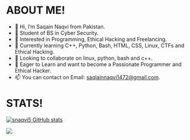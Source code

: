 # ABOUT ME!
- 👋 Hi, I’m Saqain Naqvi from Pakistan.
- 🌱 Student of BS in Cyber Security.
- 👀 Interested in Programming, Ethical Hacking and Freelancing.
- 🌱 Currently learning C++, Python, Bash, HTML, CSS, Linux, CTFs and Ethical Hacking.
- 💞️ Looking to collaborate on linux, python, bash and c++.
- 🌱 Eager to Learn and want to become a Passionate Programmer and Ethical Hacker.
- 📫 You can contact on Email: saqlainnaqvi1472@gmail.com.

# STATS!
[![snaqvi5 GitHub stats](https://github-readme-stats.vercel.app/api?username=snaqvi5)](https://github.com/snaqvi5/github-readme-stats)

<a href="https://github.com/snaqvi5">
  <img align="center" src="https://github-readme-stats.vercel.app/api/top-langs/?username=snaqvi5&theme=dark&hide_langs_below=1" />
</a>

<!---
snaqvi5/snaqvi5 is a ✨ special ✨ repository because its `README.md` (this file) appears on your GitHub profile.
You can click the Preview link to take a look at your changes.
--->
